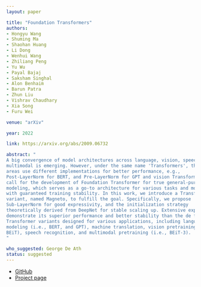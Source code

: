 ```yaml
---
layout: paper

title: "Foundation Transformers"
authors:
- Hongyu Wang
- Shuming Ma
- Shaohan Huang
- Li Dong
- Wenhui Wang
- Zhiliang Peng
- Yu Wu
- Payal Bajaj
- Saksham Singhal
- Alon Benhaim
- Barun Patra
- Zhun Liu
- Vishrav Chaudhary
- Xia Song
- Furu Wei

venue: "arXiv"

year: 2022

link: https://arxiv.org/abs/2009.06732

abstract: "
A big convergence of model architectures across language, vision, speech, and
multimodal is emerging. However, under the same name 'Transformers', the above
areas use different implementations for better performance, e.g.,
Post-LayerNorm for BERT, and Pre-LayerNorm for GPT and vision Transformers. We
call for the development of Foundation Transformer for true general-purpose
modeling, which serves as a go-to architecture for various tasks and modalities
with guaranteed training stability. In this work, we introduce a Transformer
variant, named Magneto, to fulfill the goal. Specifically, we propose
Sub-LayerNorm for good expressivity, and the initialization strategy
theoretically derived from DeepNet for stable scaling up. Extensive experiments
demonstrate its superior performance and better stability than the de facto
Transformer variants designed for various applications, including language
modeling (i.e., BERT, and GPT), machine translation, vision pretraining (i.e.,
BEiT), speech recognition, and multimodal pretraining (i.e., BEiT-3).
"

who_suggested: George De Ath
status: suggested
---
```

- [GitHub](https://github.com/microsoft/unilm)
- [Project page](https://gitnlp.org/agi/index.html)
